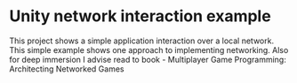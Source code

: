 # Unity network interaction example
This project shows a simple application interaction over a local network.
This simple example shows one approach to implementing networking.
Also for deep immersion I advise read to book - 	Multiplayer Game Programming: Architecting Networked Games
